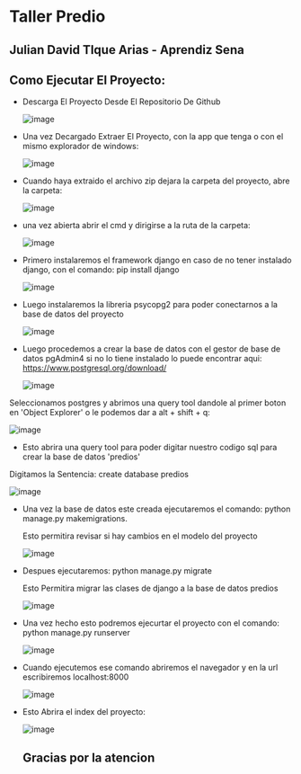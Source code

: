 # Taller Predio
## Julian David TIque Arias - Aprendiz Sena 
## Como Ejecutar El Proyecto:

* Descarga El Proyecto Desde El Repositorio De Github
  
    ![image](https://github.com/julian79110/taller_predio/assets/128442954/661e079b-6e53-4f29-b327-91f2c46fe813)

* Una vez Decargado Extraer El Proyecto, con la app que tenga o con el mismo explorador de windows:

    ![image](https://github.com/julian79110/taller_predio/assets/128442954/33f0d873-f447-432a-b58a-6379da99bcd4)

* Cuando haya extraido el archivo zip dejara la carpeta del proyecto, abre la carpeta:
  
  ![image](https://github.com/julian79110/taller_predio/assets/128442954/04dc75a1-0284-427a-af49-b7e56e74e696)
  
* una vez abierta abrir el cmd y dirigirse a la ruta de la carpeta:

    ![image](https://github.com/julian79110/taller_predio/assets/128442954/8201f5d7-4802-4827-8926-c0e029d329f8)
  
* Primero instalaremos el framework django en caso de no tener instalado django, con el comando: pip install django

    ![image](https://github.com/julian79110/taller_predio/assets/128442954/d2cf1e54-595f-4d5a-bac8-15f53f6a79a3)

* Luego instalaremos la libreria psycopg2 para poder conectarnos a la base de datos del proyecto

    ![image](https://github.com/julian79110/taller_predio/assets/128442954/73a54254-73f3-459d-80c6-b5ddbf778c32)

* Luego procedemos a crear la base de datos con el gestor de base de datos pgAdmin4 si no lo tiene instalado lo puede encontrar aqui: https://www.postgresql.org/download/

    ![image](https://github.com/julian79110/taller_predio/assets/128442954/56a02004-04e0-4dc6-b72d-474fec6327b3)

Seleccionamos postgres y abrimos una query tool dandole al primer boton en 'Object Explorer' o le podemos dar a alt + shift + q:

  ![image](https://github.com/julian79110/taller_predio/assets/128442954/48c7bd13-6fa5-4250-850b-a97cba991206)

* Esto abrira una query tool para poder digitar nuestro codigo sql para crear la base de datos 'predios'

Digitamos la Sentencia: create database predios

  ![image](https://github.com/julian79110/taller_predio/assets/128442954/cd9cad4f-cc51-4757-bfb2-5907a3fe9959)
  
* Una vez la base de datos este creada ejecutaremos el comando: python manage.py makemigrations.
  
  Esto permitira revisar si hay cambios en el modelo del proyecto

    ![image](https://github.com/julian79110/taller_predio/assets/128442954/30587833-bf75-4d53-8fb4-73e947e4bf7e)
  
* Despues ejecutaremos: python manage.py migrate

    Esto Permitira migrar las clases de django a la base de datos predios

    ![image](https://github.com/julian79110/taller_predio/assets/128442954/5e548de1-ff9b-4241-9192-c955bd8eef56)

* Una vez hecho esto podremos ejecurtar el proyecto con el comando: python manage.py runserver

    ![image](https://github.com/julian79110/taller_predio/assets/128442954/aa07ed3e-f50a-4596-a90b-383488e74d6d)

* Cuando ejecutemos ese comando abriremos el navegador y en la url escribiremos localhost:8000

    ![image](https://github.com/julian79110/taller_predio/assets/128442954/1aa8eed9-39c9-4be9-a98a-77be9ef3fc8d)

* Esto Abrira el index del proyecto:

    ![image](https://github.com/julian79110/taller_predio/assets/128442954/0ff494a4-0bc6-4810-91e8-be24bf7aa49d)

  ## Gracias por la atencion 






